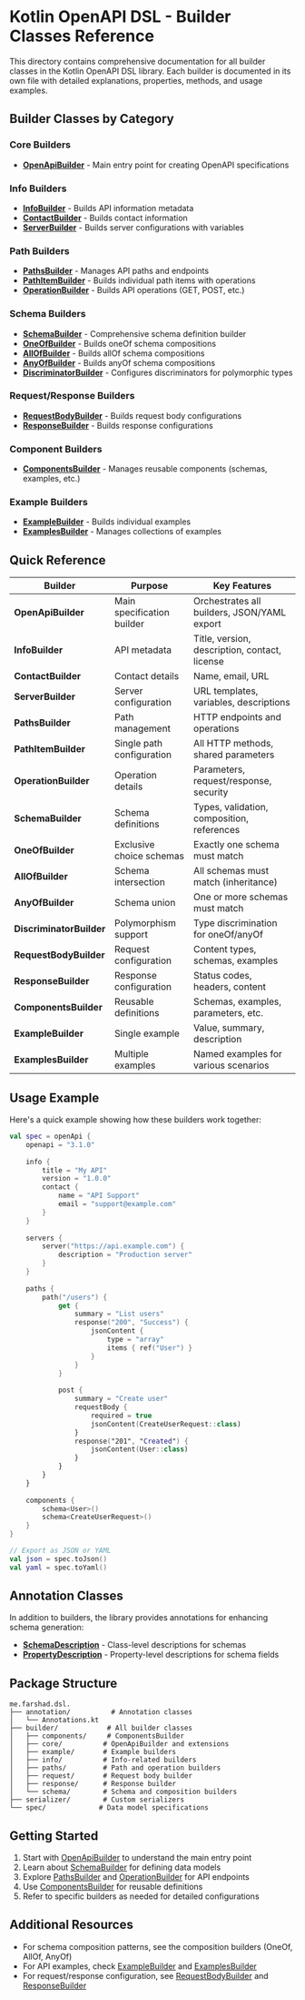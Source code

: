 # Kotlin OpenAPI DSL - Builder Classes Reference

This directory contains comprehensive documentation for all builder classes in the Kotlin OpenAPI DSL library. Each builder is documented in its own file with detailed explanations, properties, methods, and usage examples.

## Builder Classes by Category

### Core Builders
- [**OpenApiBuilder**](src/main/kotlin/me/farshad/dsl/builder/core/OpenApiBuilder.md) - Main entry point for creating OpenAPI specifications

### Info Builders
- [**InfoBuilder**](src/main/kotlin/me/farshad/dsl/builder/info/InfoBuilder.md) - Builds API information metadata
- [**ContactBuilder**](src/main/kotlin/me/farshad/dsl/builder/info/ContactBuilder.md) - Builds contact information
- [**ServerBuilder**](src/main/kotlin/me/farshad/dsl/builder/info/ServerBuilder.md) - Builds server configurations with variables

### Path Builders
- [**PathsBuilder**](src/main/kotlin/me/farshad/dsl/builder/paths/PathsBuilder.md) - Manages API paths and endpoints
- [**PathItemBuilder**](src/main/kotlin/me/farshad/dsl/builder/paths/PathItemBuilder.md) - Builds individual path items with operations
- [**OperationBuilder**](src/main/kotlin/me/farshad/dsl/builder/paths/OperationBuilder.md) - Builds API operations (GET, POST, etc.)

### Schema Builders
- [**SchemaBuilder**](src/main/kotlin/me/farshad/dsl/builder/schema/SchemaBuilder.md) - Comprehensive schema definition builder
- [**OneOfBuilder**](src/main/kotlin/me/farshad/dsl/builder/schema/OneOfBuilder.md) - Builds oneOf schema compositions
- [**AllOfBuilder**](src/main/kotlin/me/farshad/dsl/builder/schema/AllOfBuilder.md) - Builds allOf schema compositions
- [**AnyOfBuilder**](src/main/kotlin/me/farshad/dsl/builder/schema/AnyOfBuilder.md) - Builds anyOf schema compositions
- [**DiscriminatorBuilder**](src/main/kotlin/me/farshad/dsl/builder/schema/DiscriminatorBuilder.md) - Configures discriminators for polymorphic types

### Request/Response Builders
- [**RequestBodyBuilder**](src/main/kotlin/me/farshad/dsl/builder/request/RequestBodyBuilder.md) - Builds request body configurations
- [**ResponseBuilder**](src/main/kotlin/me/farshad/dsl/builder/response/ResponseBuilder.md) - Builds response configurations

### Component Builders
- [**ComponentsBuilder**](src/main/kotlin/me/farshad/dsl/builder/components/ComponentsBuilder.md) - Manages reusable components (schemas, examples, etc.)

### Example Builders
- [**ExampleBuilder**](src/main/kotlin/me/farshad/dsl/builder/example/ExampleBuilder.md) - Builds individual examples
- [**ExamplesBuilder**](src/main/kotlin/me/farshad/dsl/builder/example/ExamplesBuilder.md) - Manages collections of examples

## Quick Reference

| Builder | Purpose | Key Features |
|---------|---------|--------------|
| **OpenApiBuilder** | Main specification builder | Orchestrates all builders, JSON/YAML export |
| **InfoBuilder** | API metadata | Title, version, description, contact, license |
| **ContactBuilder** | Contact details | Name, email, URL |
| **ServerBuilder** | Server configuration | URL templates, variables, descriptions |
| **PathsBuilder** | Path management | HTTP endpoints and operations |
| **PathItemBuilder** | Single path configuration | All HTTP methods, shared parameters |
| **OperationBuilder** | Operation details | Parameters, request/response, security |
| **SchemaBuilder** | Schema definitions | Types, validation, composition, references |
| **OneOfBuilder** | Exclusive choice schemas | Exactly one schema must match |
| **AllOfBuilder** | Schema intersection | All schemas must match (inheritance) |
| **AnyOfBuilder** | Schema union | One or more schemas must match |
| **DiscriminatorBuilder** | Polymorphism support | Type discrimination for oneOf/anyOf |
| **RequestBodyBuilder** | Request configuration | Content types, schemas, examples |
| **ResponseBuilder** | Response configuration | Status codes, headers, content |
| **ComponentsBuilder** | Reusable definitions | Schemas, examples, parameters, etc. |
| **ExampleBuilder** | Single example | Value, summary, description |
| **ExamplesBuilder** | Multiple examples | Named examples for various scenarios |

## Usage Example

Here's a quick example showing how these builders work together:

```kotlin
val spec = openApi {
    openapi = "3.1.0"
    
    info {
        title = "My API"
        version = "1.0.0"
        contact {
            name = "API Support"
            email = "support@example.com"
        }
    }
    
    servers {
        server("https://api.example.com") {
            description = "Production server"
        }
    }
    
    paths {
        path("/users") {
            get {
                summary = "List users"
                response("200", "Success") {
                    jsonContent {
                        type = "array"
                        items { ref("User") }
                    }
                }
            }
            
            post {
                summary = "Create user"
                requestBody {
                    required = true
                    jsonContent(CreateUserRequest::class)
                }
                response("201", "Created") {
                    jsonContent(User::class)
                }
            }
        }
    }
    
    components {
        schema<User>()
        schema<CreateUserRequest>()
    }
}

// Export as JSON or YAML
val json = spec.toJson()
val yaml = spec.toYaml()
```

## Annotation Classes

In addition to builders, the library provides annotations for enhancing schema generation:

- [**SchemaDescription**](src/main/kotlin/me/farshad/dsl/annotation/SchemaDescription.md) - Class-level descriptions for schemas  
- [**PropertyDescription**](src/main/kotlin/me/farshad/dsl/annotation/PropertyDescription.md) - Property-level descriptions for schema fields

## Package Structure

```
me.farshad.dsl.
├── annotation/          # Annotation classes
│   └── Annotations.kt
├── builder/            # All builder classes
│   ├── components/     # ComponentsBuilder
│   ├── core/          # OpenApiBuilder and extensions
│   ├── example/       # Example builders
│   ├── info/          # Info-related builders
│   ├── paths/         # Path and operation builders
│   ├── request/       # Request body builder
│   ├── response/      # Response builder
│   └── schema/        # Schema and composition builders
├── serializer/        # Custom serializers
└── spec/             # Data model specifications
```

## Getting Started

1. Start with [OpenApiBuilder](src/main/kotlin/me/farshad/dsl/builder/core/OpenApiBuilder.md) to understand the main entry point
2. Learn about [SchemaBuilder](src/main/kotlin/me/farshad/dsl/builder/schema/SchemaBuilder.md) for defining data models
3. Explore [PathsBuilder](src/main/kotlin/me/farshad/dsl/builder/paths/PathsBuilder.md) and [OperationBuilder](src/main/kotlin/me/farshad/dsl/builder/paths/OperationBuilder.md) for API endpoints
4. Use [ComponentsBuilder](src/main/kotlin/me/farshad/dsl/builder/components/ComponentsBuilder.md) for reusable definitions
5. Refer to specific builders as needed for detailed configurations

## Additional Resources

- For schema composition patterns, see the composition builders (OneOf, AllOf, AnyOf)
- For API examples, check [ExampleBuilder](src/main/kotlin/me/farshad/dsl/builder/example/ExampleBuilder.md) and [ExamplesBuilder](src/main/kotlin/me/farshad/dsl/builder/example/ExamplesBuilder.md)
- For request/response configuration, see [RequestBodyBuilder](src/main/kotlin/me/farshad/dsl/builder/request/RequestBodyBuilder.md) and [ResponseBuilder](src/main/kotlin/me/farshad/dsl/builder/response/ResponseBuilder.md)